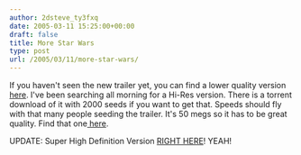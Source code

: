 ```yaml
---
author: 2dsteve_ty3fxq
date: 2005-03-11 15:25:00+00:00
draft: false
title: More Star Wars
type: post
url: /2005/03/11/more-star-wars/
---
```


If you haven't seen the new trailer yet, you can find a lower quality version [here](http://www.baremo.com/Star-Wars3/star-wars-episode-3-trailer.html). I've been searching all morning for a Hi-Res version. There is a torrent download of it with 2000 seeds if you want to get that. Speeds should fly with that many people seeding the trailer. It's 50 megs so it has to be great quality. Find that one[ here](http://torrentspy.com/search.asp?mode=torrentdetails&id=189210).

UPDATE: Super High Definition Version [RIGHT HERE](http://www.movie-list.net/exclusive/star-wars-ep3-trailer-hd-640.mov)! YEAH!
